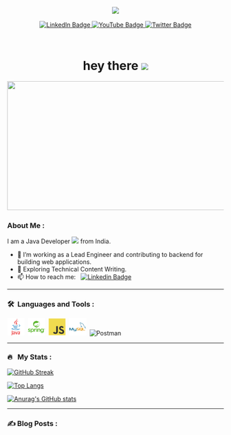 <p align="center">
<img src="https://media.giphy.com/media/M9gbBd9nbDrOTu1Mqx/giphy.gif" width="100"/>
</p>

<p align="center">
<a href="https://www.linkedin.com/in/jitendra-bisht-a7a25845/" target="_blank">
  <img src="https://img.shields.io/badge/LinkedIn-blue?style=for-the-badge&logo=linkedin&logoColor=white" alt="LinkedIn Badge">
</a>

<a href="https://www.youtube.com/c/JSBlogs" target="_blank">
  <img src="https://img.shields.io/badge/YouTube-red?style=for-the-badge&logo=youtube&logoColor=white" alt="YouTube Badge">
</a>

<a href="https://twitter.com/JitendraBisht3" target="_blank">
  <img src="https://img.shields.io/badge/Twitter-1DA1F2?style=for-the-badge&logo=twitter&logoColor=white" alt="Twitter Badge">
</a>
</p>
<p align="center"><img src="https://komarev.com/ghpvc/?username=jeetmp3&style=flat-square&color=blue" alt=""></p>

<h1 align="center">hey there <img src="https://media.giphy.com/media/hvRJCLFzcasrR4ia7z/giphy.gif" width="30px"></h1>

<p align="center"><img src="https://media.giphy.com/media/dWesBcTLavkZuG35MI/giphy.gif" width="600" height="300"  /></p>

### About Me :

I am a Java Developer <img src="https://media.giphy.com/media/WUlplcMpOCEmTGBtBW/giphy.gif" width="30"> from
India.

- 🔭 I’m working as a Lead Engineer and contributing to backend for building web applications.
- 🌱 Exploring Technical Content Writing.
- 📫 How to reach me:
  &nbsp; [![Linkedin Badge](https://img.shields.io/badge/-Jitendra-blue?style=flat&logo=Linkedin&logoColor=white)](https://www.linkedin.com/in/jitendra-bisht-a7a25845/)

---

### 🛠 &nbsp;Languages and Tools :

<p>
<img src="https://github.com/devicons/devicon/blob/master/icons/java/java-original-wordmark.svg" title="Java" alt="Java" width="40" height="40"/>&nbsp;
<img src="https://github.com/devicons/devicon/blob/master/icons/spring/spring-original-wordmark.svg" title="Spring" alt="Spring" width="40" height="40"/>&nbsp;
<img src="https://github.com/devicons/devicon/blob/master/icons/javascript/javascript-original.svg" title="JavaScript" alt="JavaScript" width="40" height="40"/>&nbsp;
<img src="https://github.com/devicons/devicon/blob/master/icons/mysql/mysql-original-wordmark.svg" title="MySQL"  alt="MySQL" width="40" height="40"/>&nbsp;
<img src="https://www.vectorlogo.zone/logos/getpostman/getpostman-icon.svg" title="Postman"  alt="Postman" width="40" height="40"/>&nbsp;
</p>

---

### 🔥 &nbsp; My Stats :

[![GitHub Streak](http://github-readme-streak-stats.herokuapp.com?user=jeetmp3&theme=dark&background=000000)](https://github.com/jeetmp3)

[![Top Langs](https://github-readme-stats.vercel.app/api/top-langs/?username=jeetmp3&layout=compact&theme=vision-friendly-dark)](https://github.com/jeetmp3)

[![Anurag's GitHub stats](https://github-readme-stats.vercel.app/api?username=jeetmp3&hide=contribs,prs&theme=tokyonight)](https://github.com/jeetmp3)

---

### ✍️ Blog Posts :

<!-- BLOG-POST-LIST:START --> <!-- BLOG-POST-LIST:END -->
